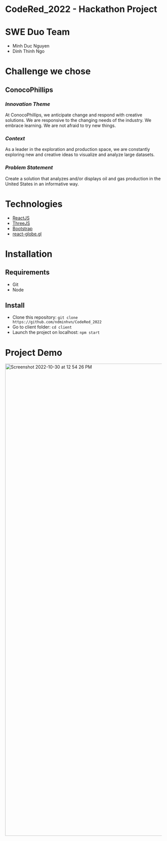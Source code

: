 # CodeRed_2022 - Hackathon Project

# SWE Duo Team
- Minh Duc Nguyen
- Dinh Thinh Ngo

# Challenge we chose
## ConocoPhillips
### <i>Innovation Theme</i>
At ConocoPhillips, we anticipate change and respond with creative solutions. We are responsive to the changing needs of the industry. We embrace learning. We are not afraid to try new things.

### <i>Context</i>
As a leader in the exploration and production space, we are constantly exploring new and creative ideas to visualize and analyze large datasets.

### <i>Problem Statement</i>
Create a solution that analyzes and/or displays oil and gas production in the United States in an informative way.

# Technologies
- [ReactJS](https://reactjs.org/)
- [ThreeJS](https://threejs.org/)
- [Bootstrap](https://getbootstrap.com/)
- [react-globe.gl](https://github.com/vasturiano/react-globe.gl)

# Installation
## Requirements
- Git
- Node
## Install
- Clone this repository: `git clone https://github.com/ndminhvn/CodeRed_2022`
- Go to client folder: `cd client`
- Launch the project on localhost: `npm start`

# Project Demo
<img width="1512" alt="Screenshot 2022-10-30 at 12 54 26 PM" src="https://user-images.githubusercontent.com/72216741/198893693-13fdbaea-d824-4f9a-9177-bd12f9775b5b.png">

